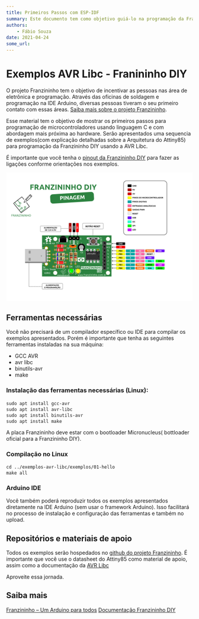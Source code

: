 ```yaml
---
title: Primeiros Passos com ESP-IDF
summary: Este documento tem como objetivo guiá-lo na programação da Franininho DIY com AVR LIB C
authors:
    - Fábio Souza
date: 2021-04-24
some_url:
---
```


# Exemplos AVR Libc - Franininho DIY

O projeto Franzininho tem o objetivo de incentivar as pessoas nas área de eletrônica e programação. Através das oficinas de soldagem e programação na IDE Arduino, diversas pessoas tiveram o seu primeiro contato com essas áreas. [Saiba mais sobre o projeto Franzininho](https://franzininho.com.br/).

Esse material tem o objetivo de mostrar os primeiros passos para programação de microcontroladores usando linguagem C e com abordagem mais próxima ao hardware. Serão apresentados uma sequencia de exemplos(com explicação detalhadas sobre a Arquitetura do Attiny85) para programação da Franzininho DIY usando a AVR Libc.

É importante que você tenha o [pinout da Franzininho DIY](https://github.com/Franzininho/imagens-franzininho/blob/main/franzininho_diy/Pinagem-completa-Franzininho-DIY-V2RV2.png) para fazer as ligações conforme orientações nos exemplos.

![pinout Franzininho DIY](img/0x00/Pinagem-Franzininho-DIY-V2RV2.png)


## Ferramentas necessárias

Você não precisará de um compilador específico ou IDE para compilar os exemplos apresentados. Porém é importante que tenha as seguintes ferramentas instaladas na sua máquina:

- GCC AVR
- avr libc
- binutils-avr
- make

### Instalação das ferramentas necessárias (Linux):
```shell
sudo apt install gcc-avr
sudo apt install avr-libc
sudo apt install binutils-avr
sudo apt install make
```

A placa Franzininho deve estar com o bootloader Micronucleus( bottloader oficial para a Franzininho DIY).

### Compilação no Linux

```shell
cd ../exemplos-avr-libc/exemplos/01-hello
make all
```

### Arduino IDE

Você também poderá reproduzir todos os exemplos apresentados diretamente na IDE Arduino (sem usar o framework Arduino). Isso facilitará no processo de instalação e configuração das ferramentas e também no upload.

## Repositórios e materiais de apoio

Todos os exemplos serão hospedados no [github do projeto Franzininho](https://github.com/Franzininho/exemplos-avr-libc/). É importante que você use o datasheet do Attiny85 como material de apoio, assim como a documentação da [AVR Libc](https://nongnu.org/avr-libc/)

Aproveite essa jornada.

## Saiba mais
[Franzininho – Um Arduino para todos](https://www.embarcados.com.br/franzininho/)
[Documentação Franzininho DIY](https://franzininho.gitbook.io/franzininho-docs/)
